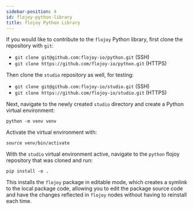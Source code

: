 ```yaml
---
sidebar-position: 4
id: flojoy-python-library
title: flojoy Python Library
---
```


If you would like to contribute to the `flojoy` Python library, first clone the repository with `git`:

- `git clone git@github.com:flojoy-io/python.git` (SSH)
- `git clone https://github.com/flojoy-io/python.git` (HTTPS)

Then clone the `studio` repository as well, for testing:

- `git clone git@github.com:flojoy-io/studio.git` (SSH)
- `git clone https://github.com/flojoy-io/studio.git` (HTTPS)

Next, navigate to the newly created `studio` directory and create a Python virtual environment:

```
python -m venv venv
```

Activate the virtual environment with:

```
source venv/bin/activate
```

With the `studio` virtual environment active, navigate to the `python` flojoy repository that was cloned and run:

```
pip install -e .
```

This installs the `flojoy` package in editable mode, which creates a symlink to the local package code, allowing you to edit the package source code and have the changes reflected in `flojoy` nodes without having to reinstall each time.
